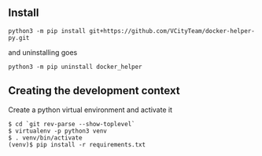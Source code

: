 ## Install
```
python3 -m pip install git+https://github.com/VCityTeam/docker-helper-py.git
```
and uninstalling goes
```
python3 -m pip uninstall docker_helper
```

## Creating the development context
Create a python virtual environment and activate it
```
$ cd `git rev-parse --show-toplevel`
$ virtualenv -p python3 venv
$ . venv/bin/activate
(venv)$ pip install -r requirements.txt
```

